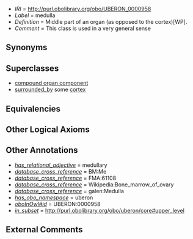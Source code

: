  * *IRI* = http://purl.obolibrary.org/obo/UBERON_0000958
 * *Label* = medulla
 * *Definition* = Middle part of an organ (as opposed to the cortex)[WP].
 * *Comment* = This class is used in a very general sense

## Synonyms


## Superclasses

 * [compound organ component](../../UBERON/71/UBERON_0000471.md)
 * [surrounded_by](../../RO/19/RO_0002219.md) some [cortex](../../UBERON/51/UBERON_0001851.md)

## Equivalencies


## Other Logical Axioms


## Other Annotations

 * *[has_relational_adjective](../../UBPROP/07/UBPROP_0000007.md)* = medullary
 * *[database_cross_reference](../../ef/oboInOwl#hasDbXref.md)* = BM:Me
 * *[database_cross_reference](../../ef/oboInOwl#hasDbXref.md)* = FMA:61108
 * *[database_cross_reference](../../ef/oboInOwl#hasDbXref.md)* = Wikipedia:Bone_marrow_of_ovary
 * *[database_cross_reference](../../ef/oboInOwl#hasDbXref.md)* = galen:Medulla
 * *[has_obo_namespace](../../ce/oboInOwl#hasOBONamespace.md)* = uberon
 * *[oboInOwl#id](../../id/oboInOwl#id.md)* = UBERON:0000958
 * *[in_subset](../../et/oboInOwl#inSubset.md)* = http://purl.obolibrary.org/obo/uberon/core#upper_level

## External Comments

